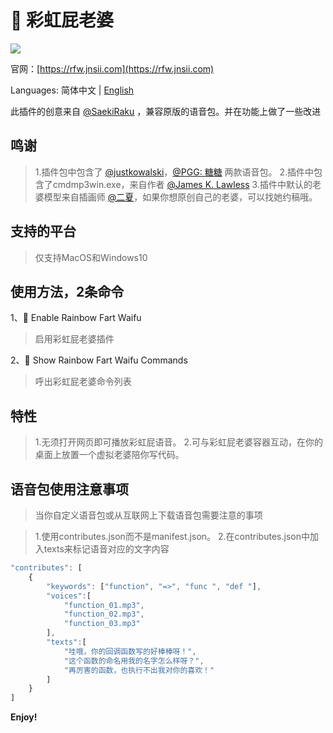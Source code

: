 # 🌈 彩虹屁老婆
![](https://s1.ax1x.com/2020/08/17/deB1yV.gif)

官网：[https://rfw.jnsii.com](https://rfw.jnsii.com)

Languages: 简体中文 | [English](./README.md)

此插件的创意来自 [@SaekiRaku](https://github.com/SaekiRaku/vscode-rainbow-fart) ，兼容原版的语音包。并在功能上做了一些改进

## 鸣谢

> 1.插件包中包含了 [@justkowalski](https://github.com/JustKowalski)，[@PGG: 糖糖](https://github.com/heixiaobai/rainbow-fart-voice-pack) 两款语音包。
> 2.插件中包含了cmdmp3win.exe，来自作者 [@James K. Lawless](http://jiml.us)
> 3.插件中默认的老婆模型来自插画师 [@二夏](https://erxia207.lofter.com)，如果你想原创自己的老婆，可以找她约稿哦。

## 支持的平台

> 仅支持MacOS和Windows10

## 使用方法，2条命令

1、🌈 Enable Rainbow Fart Waifu
> 启用彩虹屁老婆插件

2、🌈 Show Rainbow Fart Waifu Commands
> 呼出彩虹屁老婆命令列表

## 特性

> 1.无须打开网页即可播放彩虹屁语音。
> 2.可与彩虹屁老婆容器互动，在你的桌面上放置一个虚拟老婆陪你写代码。

## 语音包使用注意事项
> 当你自定义语音包或从互联网上下载语音包需要注意的事项

> 1.使用contributes.json而不是manifest.json。
> 2.在contributes.json中加入texts来标记语音对应的文字内容
~~~~javascript
"contributes": [
    {
        "keywords": ["function", "=>", "func ", "def "],
        "voices":[
            "function_01.mp3",
            "function_02.mp3",
            "function_03.mp3"
        ],
        "texts":[
            "哇哦，你的回调函数写的好棒棒呀！",
            "这个函数的命名用我的名字怎么样呀？",
            "再厉害的函数，也执行不出我对你的喜欢！"
        ]
    }
]
~~~~


**Enjoy!**
